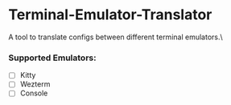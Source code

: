 # Terminal-Emulator-Translator
A tool to translate configs between different terminal emulators.\
### Supported Emulators:
- [ ] Kitty
- [ ] Wezterm
- [ ] Console 